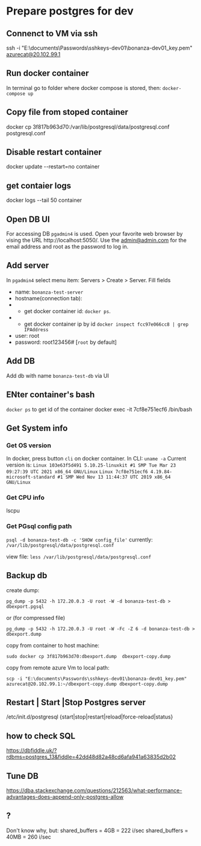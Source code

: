 # Prepare postgres for dev

## Connenct to VM via ssh

ssh -i "E:\documents\Passwords\sshkeys-dev01\bonanza-dev01_key.pem" azurecat@20.102.99.1

## Run docker container

In terminal go to folder where docker compose is stored, then:
`docker-compose up`

## Copy file from stoped container

docker cp 3f817b963d70:/var/lib/postgresql/data/postgresql.conf postgresql.conf

## Disable restart container
docker update --restart=no container

## get contaier logs

docker logs --tail 50 container

## Open DB UI

For accessing DB `pgadmin4` is used. Open your favorite web browser by vising the URL http://localhost:5050/. Use the admin@admin.com for the email address and root as the password to log in.

## Add server

In `pgadmin4` select menu item: Servers > Create > Server.
Fill fields 
- name: `bonanza-test-server`
- hostname(connection tab): 
- - get docker container id: `docker ps`.
- - get docker container ip by id `docker inspect fcc97e066cc8 | grep IPAddress`
- user: root
- password: root123456# [`root` by default]

## Add DB

Add db with name `bonanza-test-db` via UI

## ENter container's bash

`docker ps` to get id of the container
docker exec -it 7cf8e751ecf6 /bin/bash

## Get System info

### Get OS version

In docker, press button `cli` on docker container.
In CLI: `uname -a`
Current version is:
`Linux 103e63f5d491 5.10.25-linuxkit #1 SMP Tue Mar 23 09:27:39 UTC 2021 x86_64 GNU/Linux`
`Linux 7cf8e751ecf6 4.19.84-microsoft-standard #1 SMP Wed Nov 13 11:44:37 UTC 2019 x86_64 GNU/Linux`

### Get CPU info

lscpu

### Get PGsql config path

`psql -d bonanza-test-db -c 'SHOW config_file'`
currently: `/var/lib/postgresql/data/postgresql.conf`

view file: `less /var/lib/postgresql/data/postgresql.conf`

## Backup db

create dump:

`pg_dump -p 5432 -h 172.20.0.3 -U root -W -d bonanza-test-db > dbexport.pgsql`

or (for compressed file)

`pg_dump -p 5432 -h 172.20.0.3 -U root -W -Fc -Z 6 -d bonanza-test-db > dbexport.dump`

copy from container to host machine:

`sudo docker cp 3f817b963d70:dbexport.dump  dbexport-copy.dump`

copy from remote azure Vm to local path:

`scp -i "E:\documents\Passwords\sshkeys-dev01\bonanza-dev01_key.pem" azurecat@20.102.99.1:~/dbexport-copy.dump dbexport-copy.dump`

## Restart | Start |Stop Postgres server

/etc/init.d/postgresql {start|stop|restart|reload|force-reload|status}

## how to check SQL

https://dbfiddle.uk/?rdbms=postgres_13&fiddle=42dd48d82a48cd6afa941a63835d2b02

## Tune DB

https://dba.stackexchange.com/questions/212563/what-performance-advantages-does-append-only-postgres-allow

## ?

Don't know why, but:
shared_buffers = 4GB  = 222 i/sec
shared_buffers = 40MB = 260 i/sec
